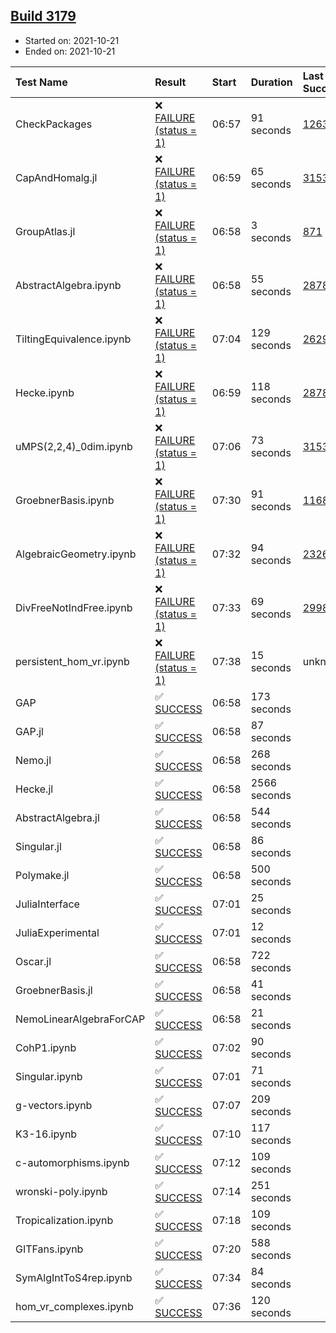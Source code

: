 ## [Build 3179](https://oscarci.mathematik.uni-kl.de/job/oscar-stable/3179/)

* Started on: 2021-10-21
* Ended on: 2021-10-21

| Test Name    | Result | Start | Duration | Last Success | First Failure |
|:-------------|:-------|:------|:---------|:-------------|:--------------|
| CheckPackages | ❌ [FAILURE (status = 1)](https://oscarci.mathematik.uni-kl.de/job/oscar-stable/3179/artifact/logs/build-3179/CheckPackages.log) | 06:57 | 91 seconds | [1263](https://oscarci.mathematik.uni-kl.de/job/oscar-stable/1263/) | [1264](https://oscarci.mathematik.uni-kl.de/job/oscar-stable/1264/) |
| CapAndHomalg.jl | ❌ [FAILURE (status = 1)](https://oscarci.mathematik.uni-kl.de/job/oscar-stable/3179/artifact/logs/build-3179/CapAndHomalg.jl.log) | 06:59 | 65 seconds | [3153](https://oscarci.mathematik.uni-kl.de/job/oscar-stable/3153/) | [3154](https://oscarci.mathematik.uni-kl.de/job/oscar-stable/3154/) |
| GroupAtlas.jl | ❌ [FAILURE (status = 1)](https://oscarci.mathematik.uni-kl.de/job/oscar-stable/3179/artifact/logs/build-3179/GroupAtlas.jl.log) | 06:58 | 3 seconds | [871](https://oscarci.mathematik.uni-kl.de/job/oscar-stable/871/) | [872](https://oscarci.mathematik.uni-kl.de/job/oscar-stable/872/) |
| AbstractAlgebra.ipynb | ❌ [FAILURE (status = 1)](https://oscarci.mathematik.uni-kl.de/job/oscar-stable/3179/artifact/logs/build-3179/AbstractAlgebra.ipynb.log) | 06:58 | 55 seconds | [2878](https://oscarci.mathematik.uni-kl.de/job/oscar-stable/2878/) | [2879](https://oscarci.mathematik.uni-kl.de/job/oscar-stable/2879/) |
| TiltingEquivalence.ipynb | ❌ [FAILURE (status = 1)](https://oscarci.mathematik.uni-kl.de/job/oscar-stable/3179/artifact/logs/build-3179/TiltingEquivalence.ipynb.log) | 07:04 | 129 seconds | [2629](https://oscarci.mathematik.uni-kl.de/job/oscar-stable/2629/) | [2630](https://oscarci.mathematik.uni-kl.de/job/oscar-stable/2630/) |
| Hecke.ipynb | ❌ [FAILURE (status = 1)](https://oscarci.mathematik.uni-kl.de/job/oscar-stable/3179/artifact/logs/build-3179/Hecke.ipynb.log) | 06:59 | 118 seconds | [2878](https://oscarci.mathematik.uni-kl.de/job/oscar-stable/2878/) | [2879](https://oscarci.mathematik.uni-kl.de/job/oscar-stable/2879/) |
| uMPS(2,2,4)_0dim.ipynb | ❌ [FAILURE (status = 1)](https://oscarci.mathematik.uni-kl.de/job/oscar-stable/3179/artifact/logs/build-3179/uMPS-2-2-4-_0dim.ipynb.log) | 07:06 | 73 seconds | [3153](https://oscarci.mathematik.uni-kl.de/job/oscar-stable/3153/) | [3154](https://oscarci.mathematik.uni-kl.de/job/oscar-stable/3154/) |
| GroebnerBasis.ipynb | ❌ [FAILURE (status = 1)](https://oscarci.mathematik.uni-kl.de/job/oscar-stable/3179/artifact/logs/build-3179/GroebnerBasis.ipynb.log) | 07:30 | 91 seconds | [1168](https://oscarci.mathematik.uni-kl.de/job/oscar-stable/1168/) | [1169](https://oscarci.mathematik.uni-kl.de/job/oscar-stable/1169/) |
| AlgebraicGeometry.ipynb | ❌ [FAILURE (status = 1)](https://oscarci.mathematik.uni-kl.de/job/oscar-stable/3179/artifact/logs/build-3179/AlgebraicGeometry.ipynb.log) | 07:32 | 94 seconds | [2326](https://oscarci.mathematik.uni-kl.de/job/oscar-stable/2326/) | [2327](https://oscarci.mathematik.uni-kl.de/job/oscar-stable/2327/) |
| DivFreeNotIndFree.ipynb | ❌ [FAILURE (status = 1)](https://oscarci.mathematik.uni-kl.de/job/oscar-stable/3179/artifact/logs/build-3179/DivFreeNotIndFree.ipynb.log) | 07:33 | 69 seconds | [2998](https://oscarci.mathematik.uni-kl.de/job/oscar-stable/2998/) | [2999](https://oscarci.mathematik.uni-kl.de/job/oscar-stable/2999/) |
| persistent_hom_vr.ipynb | ❌ [FAILURE (status = 1)](https://oscarci.mathematik.uni-kl.de/job/oscar-stable/3179/artifact/logs/build-3179/persistent_hom_vr.ipynb.log) | 07:38 | 15 seconds | unknown | unknown |
| GAP | ✅ [SUCCESS](https://oscarci.mathematik.uni-kl.de/job/oscar-stable/3179/artifact/logs/build-3179/GAP.log) | 06:58 | 173 seconds |  |  |
| GAP.jl | ✅ [SUCCESS](https://oscarci.mathematik.uni-kl.de/job/oscar-stable/3179/artifact/logs/build-3179/GAP.jl.log) | 06:58 | 87 seconds |  |  |
| Nemo.jl | ✅ [SUCCESS](https://oscarci.mathematik.uni-kl.de/job/oscar-stable/3179/artifact/logs/build-3179/Nemo.jl.log) | 06:58 | 268 seconds |  |  |
| Hecke.jl | ✅ [SUCCESS](https://oscarci.mathematik.uni-kl.de/job/oscar-stable/3179/artifact/logs/build-3179/Hecke.jl.log) | 06:58 | 2566 seconds |  |  |
| AbstractAlgebra.jl | ✅ [SUCCESS](https://oscarci.mathematik.uni-kl.de/job/oscar-stable/3179/artifact/logs/build-3179/AbstractAlgebra.jl.log) | 06:58 | 544 seconds |  |  |
| Singular.jl | ✅ [SUCCESS](https://oscarci.mathematik.uni-kl.de/job/oscar-stable/3179/artifact/logs/build-3179/Singular.jl.log) | 06:58 | 86 seconds |  |  |
| Polymake.jl | ✅ [SUCCESS](https://oscarci.mathematik.uni-kl.de/job/oscar-stable/3179/artifact/logs/build-3179/Polymake.jl.log) | 06:58 | 500 seconds |  |  |
| JuliaInterface | ✅ [SUCCESS](https://oscarci.mathematik.uni-kl.de/job/oscar-stable/3179/artifact/logs/build-3179/JuliaInterface.log) | 07:01 | 25 seconds |  |  |
| JuliaExperimental | ✅ [SUCCESS](https://oscarci.mathematik.uni-kl.de/job/oscar-stable/3179/artifact/logs/build-3179/JuliaExperimental.log) | 07:01 | 12 seconds |  |  |
| Oscar.jl | ✅ [SUCCESS](https://oscarci.mathematik.uni-kl.de/job/oscar-stable/3179/artifact/logs/build-3179/Oscar.jl.log) | 06:58 | 722 seconds |  |  |
| GroebnerBasis.jl | ✅ [SUCCESS](https://oscarci.mathematik.uni-kl.de/job/oscar-stable/3179/artifact/logs/build-3179/GroebnerBasis.jl.log) | 06:58 | 41 seconds |  |  |
| NemoLinearAlgebraForCAP | ✅ [SUCCESS](https://oscarci.mathematik.uni-kl.de/job/oscar-stable/3179/artifact/logs/build-3179/NemoLinearAlgebraForCAP.log) | 06:58 | 21 seconds |  |  |
| CohP1.ipynb | ✅ [SUCCESS](https://oscarci.mathematik.uni-kl.de/job/oscar-stable/3179/artifact/logs/build-3179/CohP1.ipynb.log) | 07:02 | 90 seconds |  |  |
| Singular.ipynb | ✅ [SUCCESS](https://oscarci.mathematik.uni-kl.de/job/oscar-stable/3179/artifact/logs/build-3179/Singular.ipynb.log) | 07:01 | 71 seconds |  |  |
| g-vectors.ipynb | ✅ [SUCCESS](https://oscarci.mathematik.uni-kl.de/job/oscar-stable/3179/artifact/logs/build-3179/g-vectors.ipynb.log) | 07:07 | 209 seconds |  |  |
| K3-16.ipynb | ✅ [SUCCESS](https://oscarci.mathematik.uni-kl.de/job/oscar-stable/3179/artifact/logs/build-3179/K3-16.ipynb.log) | 07:10 | 117 seconds |  |  |
| c-automorphisms.ipynb | ✅ [SUCCESS](https://oscarci.mathematik.uni-kl.de/job/oscar-stable/3179/artifact/logs/build-3179/c-automorphisms.ipynb.log) | 07:12 | 109 seconds |  |  |
| wronski-poly.ipynb | ✅ [SUCCESS](https://oscarci.mathematik.uni-kl.de/job/oscar-stable/3179/artifact/logs/build-3179/wronski-poly.ipynb.log) | 07:14 | 251 seconds |  |  |
| Tropicalization.ipynb | ✅ [SUCCESS](https://oscarci.mathematik.uni-kl.de/job/oscar-stable/3179/artifact/logs/build-3179/Tropicalization.ipynb.log) | 07:18 | 109 seconds |  |  |
| GITFans.ipynb | ✅ [SUCCESS](https://oscarci.mathematik.uni-kl.de/job/oscar-stable/3179/artifact/logs/build-3179/GITFans.ipynb.log) | 07:20 | 588 seconds |  |  |
| SymAlgIntToS4rep.ipynb | ✅ [SUCCESS](https://oscarci.mathematik.uni-kl.de/job/oscar-stable/3179/artifact/logs/build-3179/SymAlgIntToS4rep.ipynb.log) | 07:34 | 84 seconds |  |  |
| hom_vr_complexes.ipynb | ✅ [SUCCESS](https://oscarci.mathematik.uni-kl.de/job/oscar-stable/3179/artifact/logs/build-3179/hom_vr_complexes.ipynb.log) | 07:36 | 120 seconds |  |  |
